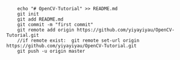         echo "# OpenCV-Tutorial" >> README.md
        git init
        git add README.md
        git commit -m "first commit"
        git remote add origin https://github.com/yiyayiyau/OpenCV-Tutorial.git
        //if remote exist:  git remote set-url origin https://github.com/yiyayiyau/OpenCV-Tutorial.git
        git push -u origin master
                
